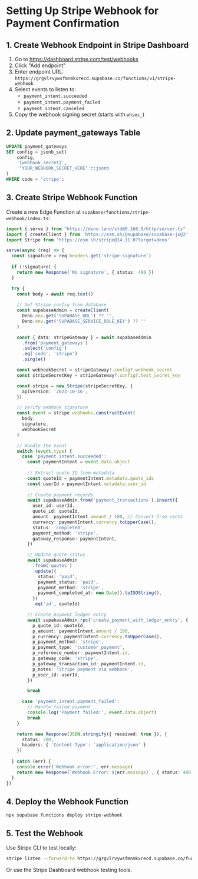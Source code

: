 # Setting Up Stripe Webhook for Payment Confirmation

## 1. Create Webhook Endpoint in Stripe Dashboard

1. Go to https://dashboard.stripe.com/test/webhooks
2. Click "Add endpoint"
3. Enter endpoint URL: `https://grgvlrvywsfmnmkxrecd.supabase.co/functions/v1/stripe-webhook`
4. Select events to listen to:
   - `payment_intent.succeeded`
   - `payment_intent.payment_failed`
   - `payment_intent.canceled`
5. Copy the webhook signing secret (starts with `whsec_`)

## 2. Update payment_gateways Table

```sql
UPDATE payment_gateways
SET config = jsonb_set(
    config,
    '{webhook_secret}',
    '"YOUR_WEBHOOK_SECRET_HERE"'::jsonb
)
WHERE code = 'stripe';
```

## 3. Create Stripe Webhook Function

Create a new Edge Function at `supabase/functions/stripe-webhook/index.ts`:

```typescript
import { serve } from "https://deno.land/std@0.168.0/http/server.ts"
import { createClient } from 'https://esm.sh/@supabase/supabase-js@2'
import Stripe from 'https://esm.sh/stripe@14.11.0?target=deno'

serve(async (req) => {
  const signature = req.headers.get('stripe-signature')
  
  if (!signature) {
    return new Response('No signature', { status: 400 })
  }

  try {
    const body = await req.text()
    
    // Get Stripe config from database
    const supabaseAdmin = createClient(
      Deno.env.get('SUPABASE_URL') ?? '',
      Deno.env.get('SUPABASE_SERVICE_ROLE_KEY') ?? ''
    )

    const { data: stripeGateway } = await supabaseAdmin
      .from('payment_gateways')
      .select('config')
      .eq('code', 'stripe')
      .single()

    const webhookSecret = stripeGateway?.config?.webhook_secret
    const stripeSecretKey = stripeGateway?.config?.test_secret_key

    const stripe = new Stripe(stripeSecretKey, {
      apiVersion: '2023-10-16',
    })

    // Verify webhook signature
    const event = stripe.webhooks.constructEvent(
      body,
      signature,
      webhookSecret
    )

    // Handle the event
    switch (event.type) {
      case 'payment_intent.succeeded':
        const paymentIntent = event.data.object
        
        // Extract quote ID from metadata
        const quoteId = paymentIntent.metadata.quote_ids
        const userId = paymentIntent.metadata.user_id
        
        // Create payment records
        await supabaseAdmin.from('payment_transactions').insert({
          user_id: userId,
          quote_id: quoteId,
          amount: paymentIntent.amount / 100, // Convert from cents
          currency: paymentIntent.currency.toUpperCase(),
          status: 'completed',
          payment_method: 'stripe',
          gateway_response: paymentIntent,
        })

        // Update quote status
        await supabaseAdmin
          .from('quotes')
          .update({
            status: 'paid',
            payment_status: 'paid',
            payment_method: 'stripe',
            payment_completed_at: new Date().toISOString(),
          })
          .eq('id', quoteId)

        // Create payment ledger entry
        await supabaseAdmin.rpc('create_payment_with_ledger_entry', {
          p_quote_id: quoteId,
          p_amount: paymentIntent.amount / 100,
          p_currency: paymentIntent.currency.toUpperCase(),
          p_payment_method: 'stripe',
          p_payment_type: 'customer_payment',
          p_reference_number: paymentIntent.id,
          p_gateway_code: 'stripe',
          p_gateway_transaction_id: paymentIntent.id,
          p_notes: 'Stripe payment via webhook',
          p_user_id: userId,
        })

        break

      case 'payment_intent.payment_failed':
        // Handle failed payment
        console.log('Payment failed:', event.data.object)
        break
    }

    return new Response(JSON.stringify({ received: true }), { 
      status: 200,
      headers: { 'Content-Type': 'application/json' }
    })
    
  } catch (err) {
    console.error('Webhook error:', err.message)
    return new Response(`Webhook Error: ${err.message}`, { status: 400 })
  }
})
```

## 4. Deploy the Webhook Function

```bash
npx supabase functions deploy stripe-webhook
```

## 5. Test the Webhook

Use Stripe CLI to test locally:
```bash
stripe listen --forward-to https://grgvlrvywsfmnmkxrecd.supabase.co/functions/v1/stripe-webhook
```

Or use the Stripe Dashboard webhook testing tools.